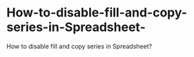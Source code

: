 # How-to-disable-fill-and-copy-series-in-Spreadsheet-
How to disable fill and copy series in Spreadsheet?
